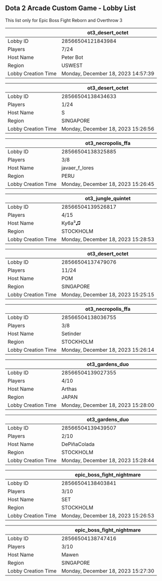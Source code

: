 ## Dota 2 Arcade Custom Game - Lobby List

This list only for Epic Boss Fight Reborn and Overthrow 3

|  | ot3_desert_octet |
| ------ | ------ |
| Lobby ID | 28566504121843984 |
| Players | 7/24 |
| Host Name | Peter Bot |
| Region | USWEST |
| Lobby Creation Time | Monday, December 18, 2023 14:57:39 |


|  | ot3_desert_octet |
| ------ | ------ |
| Lobby ID | 28566504138434633 |
| Players | 1/24 |
| Host Name | S |
| Region | SINGAPORE |
| Lobby Creation Time | Monday, December 18, 2023 15:26:56 |


|  | ot3_necropolis_ffa |
| ------ | ------ |
| Lobby ID | 28566504138325885 |
| Players | 3/8 |
| Host Name | javaer_f_lores |
| Region | PERU |
| Lobby Creation Time | Monday, December 18, 2023 15:26:45 |


|  | ot3_jungle_quintet |
| ------ | ------ |
| Lobby ID | 28566504139526817 |
| Players | 4/15 |
| Host Name | Ky6a³♫ |
| Region | STOCKHOLM |
| Lobby Creation Time | Monday, December 18, 2023 15:28:53 |


|  | ot3_desert_octet |
| ------ | ------ |
| Lobby ID | 28566504137479076 |
| Players | 11/24 |
| Host Name | POM |
| Region | SINGAPORE |
| Lobby Creation Time | Monday, December 18, 2023 15:25:15 |


|  | ot3_necropolis_ffa |
| ------ | ------ |
| Lobby ID | 28566504138036755 |
| Players | 3/8 |
| Host Name | Setinder |
| Region | STOCKHOLM |
| Lobby Creation Time | Monday, December 18, 2023 15:26:14 |


|  | ot3_gardens_duo |
| ------ | ------ |
| Lobby ID | 28566504139027355 |
| Players | 4/10 |
| Host Name | Arthas |
| Region | JAPAN |
| Lobby Creation Time | Monday, December 18, 2023 15:28:00 |


|  | ot3_gardens_duo |
| ------ | ------ |
| Lobby ID | 28566504139439507 |
| Players | 2/10 |
| Host Name | DePiñaColada |
| Region | STOCKHOLM |
| Lobby Creation Time | Monday, December 18, 2023 15:28:44 |


|  | epic_boss_fight_nightmare |
| ------ | ------ |
| Lobby ID | 28566504138403841 |
| Players | 3/10 |
| Host Name | SET |
| Region | STOCKHOLM |
| Lobby Creation Time | Monday, December 18, 2023 15:26:53 |


|  | epic_boss_fight_nightmare |
| ------ | ------ |
| Lobby ID | 28566504138747416 |
| Players | 3/10 |
| Host Name | Mawen |
| Region | SINGAPORE |
| Lobby Creation Time | Monday, December 18, 2023 15:27:30 |


